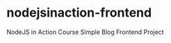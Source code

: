 nodejsinaction-frontend
=======================

NodeJS in Action Course Simple Blog Frontend Project
